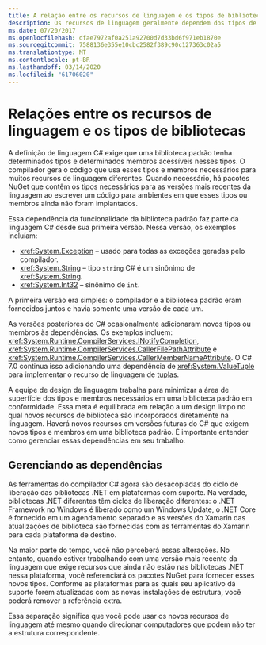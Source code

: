 ```yaml
---
title: A relação entre os recursos de linguagem e os tipos de bibliotecas | Microsoft Docs
description: Os recursos de linguagem geralmente dependem dos tipos de bibliotecas para implementação. Entenda a relação.
ms.date: 07/20/2017
ms.openlocfilehash: dfae7972af0a251a92700d7d33bd6f971eb1870e
ms.sourcegitcommit: 7588136e355e10cbc2582f389c90c127363c02a5
ms.translationtype: MT
ms.contentlocale: pt-BR
ms.lasthandoff: 03/14/2020
ms.locfileid: "61706020"
---
```

# <a name="relationships-between-language-features-and-library-types"></a>Relações entre os recursos de linguagem e os tipos de bibliotecas

A definição de linguagem C# exige que uma biblioteca padrão tenha determinados tipos e determinados membros acessíveis nesses tipos. O compilador gera o código que usa esses tipos e membros necessários para muitos recursos de linguagem diferentes. Quando necessário, há pacotes NuGet que contêm os tipos necessários para as versões mais recentes da linguagem ao escrever um código para ambientes em que esses tipos ou membros ainda não foram implantados.

Essa dependência da funcionalidade da biblioteca padrão faz parte da linguagem C# desde sua primeira versão. Nessa versão, os exemplos incluíam:

* <xref:System.Exception> – usado para todas as exceções geradas pelo compilador.
* <xref:System.String> – tipo `string` C# é um sinônimo de <xref:System.String>.
* <xref:System.Int32> – sinônimo de `int`.

A primeira versão era simples: o compilador e a biblioteca padrão eram fornecidos juntos e havia somente uma versão de cada um.

As versões posteriores do C# ocasionalmente adicionaram novos tipos ou membros às dependências. Os exemplos incluem: <xref:System.Runtime.CompilerServices.INotifyCompletion>, <xref:System.Runtime.CompilerServices.CallerFilePathAttribute> e <xref:System.Runtime.CompilerServices.CallerMemberNameAttribute>. O C# 7.0 continua isso adicionando uma dependência de <xref:System.ValueTuple> para implementar o recurso de linguagem de [tuplas](../tuples.md).

A equipe de design de linguagem trabalha para minimizar a área de superfície dos tipos e membros necessários em uma biblioteca padrão em conformidade. Essa meta é equilibrada em relação a um design limpo no qual novos recursos de biblioteca são incorporados diretamente na linguagem. Haverá novos recursos em versões futuras do C# que exigem novos tipos e membros em uma biblioteca padrão. É importante entender como gerenciar essas dependências em seu trabalho.

## <a name="managing-your-dependencies"></a>Gerenciando as dependências

As ferramentas do compilador C# agora são desacopladas do ciclo de liberação das bibliotecas .NET em plataformas com suporte. Na verdade, bibliotecas .NET diferentes têm ciclos de liberação diferentes: o .NET Framework no Windows é liberado como um Windows Update, o .NET Core é fornecido em um agendamento separado e as versões do Xamarin das atualizações de biblioteca são fornecidas com as ferramentas do Xamarin para cada plataforma de destino.

Na maior parte do tempo, você não perceberá essas alterações. No entanto, quando estiver trabalhando com uma versão mais recente da linguagem que exige recursos que ainda não estão nas bibliotecas .NET nessa plataforma, você referenciará os pacotes NuGet para fornecer esses novos tipos.
Conforme as plataformas para as quais seu aplicativo dá suporte forem atualizadas com as novas instalações de estrutura, você poderá remover a referência extra.

Essa separação significa que você pode usar os novos recursos de linguagem até mesmo quando direcionar computadores que podem não ter a estrutura correspondente.
